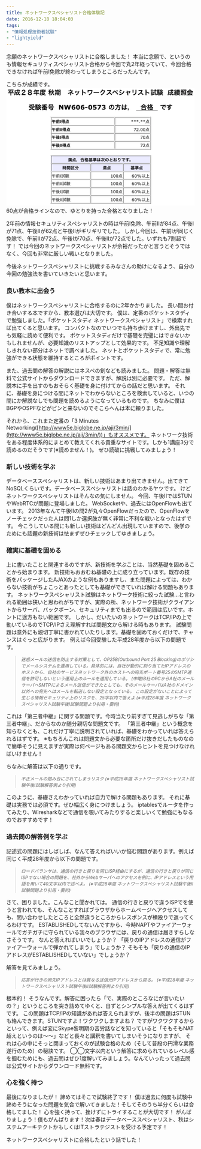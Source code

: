 ```yaml
---
title: ネットワークスペシャリスト合格体験記
date: 2016-12-18 18:04:03
tags:
- "情報処理技術者試験"
- "lightyield"
---
```

念願のネットワークスペシャリストに合格しました！
本当に念願で、というのも情報セキュリティスペシャリスト合格から今回で丸2年経っていて、今回合格できなければ午前I免除が終わってしまうところだったんです。

こちらが成績です。
<img src="/img/network_specialist.png" alt="ネットワークスペシャリスト成績" title="ネットワークスペシャリスト成績">
60点が合格ラインなので、ゆとりを持った合格となりました！

2年前の情報セキュリティスペシャリストの時は午前I免除、午前IIが84点、午後Iが71点、午後IIが62点と午後IIがギリギリでした。
しかし今回は、午前Iが同じく免除で、午前IIが72点、午後Iが70点、午後IIが72点でした。いずれも7割超です！
では今回のネットワークスペシャリストが余裕だったかと言うとそうではなく、今回も非常に厳しい戦いとなりました。

今後ネットワークスペシャリストに挑戦するみなさんの助けになるよう、自分の今回の勉強法を書いていきたいと思います。

### 良い教本に出会う
僕はネットワークスペシャリストに合格するのに2年かかりました。
長い間お付き合いする本ですから、教本選びは大切です。
僕は、定番のポケットスタディで勉強しました。「ポケットスタディ ネットワークスペシャリスト」で検索すれば出てくると思います。
コンパクトなのでいつでも持ち歩けますし、外出先でも気軽に読めて便利です。
ポケットスタディだけで基礎を完璧にはできないかもしれませんが、必要知識のリストアップとして効果的です。
不足知識や理解しきれない部分はネットで調べました。
ネットとポケットスタディで、常に勉強ができる状態を維持するところがポイントです。

また、過去問の解答の解説にはネスペの剣なども読みました。
問題・解答は無料で公式サイトからダウンロードできますが、解説は別に必要です。
ただ、解説本に手を出すのもおそらく基礎を身に付けてからの話だと思います。
それに、基礎を身につける間にネットでわからないところを検索していると、いつの間にか解説なしでも問題を読めるようになっているものです。
ちなみに僕はBGPやOSPFなどがピンと来ないのでそこらへんは本に頼りました。

それから、これまた定番の「3 Minutes Networking([http://www5e.biglobe.ne.jp/aji/3min/](http://www5e.biglobe.ne.jp/aji/3min/))」もオススメです。
ネットワーク技術をある程度体系的にまとめて教えてくれる貴重なサイトです。しかも1講座3分で読めるのだそうです(※読めません！)。
ぜひ読破に挑戦してみましょう！

### 新しい技術を学ぶ
データベーススペシャリストは、新しい技術はあまり出てきません。出てきてNoSQLくらいです。データベーススペシャリストは話のわかるヤツです。
けどネットワークスペシャリストはそんなの気にしません。
今回、午後IIではSTUNやWebRTCが問題に登場しました。
WebSocketや、過去にはOpenFlowも出ています。
2013年なんて午後IIの問2が丸々OpenFlowだったので、OpenFlowをノーチェックだった人は問1しか選択肢が無く非常に不利な戦いとなったはずです。
今こうしている間にも新しい技術はどんどん出現していますので、後学のためにも話題の新技術は怯まずぜひチェックしてゆきましょう。

### 確実に基礎を固める
上に書いたことと関連するのですが、新技術を学ぶことは、当然基礎を固めることから始まります。
新技術もおおむね基礎の上に成り立っています。既存の技術をパッケージしたAJAXのような例もありますし、また問題によっては、わからない技術がちょこっとあったとしても基礎ができていれば解ける問題もあります。
ネットワークスペシャリスト試験はネットワーク技術に絞った試験…と言われる範囲は狭いと思われがちですが、実際の所、ネットワーク技術がクライアントからサーバ、バックボーン、セキュリティまでも出るので範囲は広いです。ホントに途方もない範囲です。
しかし、だいたいのネットワークはTCP/IPの上で動いているのでTCP/IPさえ理解すれば問題文から解ける時もあります。
試験問題は意外にも親切丁寧に書かれていたりします。基礎を固めておくだけで、チャンスはぐっと広がります。
例えば今回受験した平成28年度から以下の問題です。

> <small><em>迷惑メールの送信を防止する対策として、OP25B(Outbound Port 25 Blocking)のポリシでメールシステムを運用している。具体的には、自社が動的に割り当てたIPアドレスのホストから、自社のサービスネットワーク外のホストへの宛先ポート番号25のSMTP通信を許可しないという運用上のルールを適用している。
> (中略)B社のPCからA社のメールサーバへSMTPによるメール送信ができたとしても、そのメールサーバはA社のドメイン以外への宛先へはメールを転送しない設定となっている。
> この設定がないことによって生じる情報セキュリティ上のリスクを、25字以内で答えよ
> (※平成28年度 ネットワークスペシャリスト試験午後I試験問題より引用・要約)</em></small>

これは「第三者中継」に関する問題です。今時当たり前すぎて見逃しがちな「第三者中継」、だからなのか随分親切な問題文です。
「第三者中継」という概念を知らなくとも、これだけ丁寧に説明されていれば、基礎をわかっていれば答えられるはずです。
※もちろんこれは問題文から必要な箇所だけ抜きだしたものなので簡単そうに見えますが実際は何ページもある問題文からヒントを見つけなければいけません！

ちなみに解答は以下の通りです。

> <small><em>不正メールの踏み台にされてしまうリスク
> (※平成28年度 ネットワークスペシャリスト試験午後I試験解答例より引用)</em></small>

このように、基礎さえわかっていれば自力で解ける問題もあります。
それに基礎は実務では必須です。ぜひ幅広く身につけましょう。
iptablesでルータを作ってみたり、Wiresharkなどで通信を覗いてみたりすると楽しいくて勉強にもなるのでおすすめです！

### 過去問の解答例を学ぶ
記述式の問題にはしばしば、なんて答えればいいか悩む問題があります。例えば同じく平成28年度から以下の問題です。

> <small><em>ロードバランサは、通信の行きと戻りを同じISP経由にするが、通信の行きと戻りが同じISPでない場合の問題を、社外からWebサーバへのアクセスを例に、IPアドレスという用語を用いて40文字以内で述べよ。
> (※平成28年度 ネットワークスペシャリスト試験午後II試験問題より引用・要約)</em></small>

さて、困りました。こんなこと聞かれては。
通信の行きと戻りで違うISPでを使うと言われても、そんなことすればブラウザからホームページへアクセスしても、問い合わせしたところと全然違うところからレスポンスが横殴りで返ってくるわけです。
ESTABLISHEDしてないんですから、今時NAPTやファイアーウォールでガチガチに守られている我々のブラウザには、戻りの通信は届きすらしなさそうです。
なんと答えればいいでしょうか？
「戻りのIPアドレスの通信がファイアーウォールで弾かれてしまう」でしょうか？
そもそも「戻りの通信のIPアドレスがESTABLISHEDしていない」でしょうか？

解答を見てみましょう。

> <small><em>応答が行きの宛先IPアドレスとは異なる送信元IPアドレスから戻る。
> (※平成28年度 ネットワークスペシャリスト試験午後II試験解答例より引用)</em></small>

根本的！
そうなんです。解答に困ったら「で、実際のところなにが言いたいの？」というところを突き詰めてゆくと、自ずとシンプルな答えが出てくるはずです。
この問題はTCP/IPの知識があれば答えられますが、後半の問題はSTUNも絡んできます。STUNですよ！ワクワクしますよね？
ですがワクワクするからといって、例えば変にSkype黎明期の苦労話などを知っていると「そもそもNAT超えというのは〜〜」などと長々と講釈を書いてしまいそうになりますが、
それは心の中にそっと閉まっておくのが試験合格のため（そして普段の円滑な業務遂行のため）の秘訣です。
◯◯文字以内という解答に求められているレベル感を掴むためにも、過去問はぜひ1度解いてみましょう。なんていったって過去問は公式サイトからダウンロード無料です。

### 心を強く持つ
最後になりましたが！
諦めてはそこで試験終了です！
僕は過去に何度も試験中諦めそうになった問題を気合で解いてきました！そしてそのうち半分くらいは合格してました！
心を強く持って、挫けずにトライすることが大切です！
がんばりましょう！僕もがんばります！次は春はデータベーススペシャリスト、秋はシステムアーキテクトかもしくはITストラテジストを受ける予定です！

ネットワークスペシャリストに合格したという話でした！
